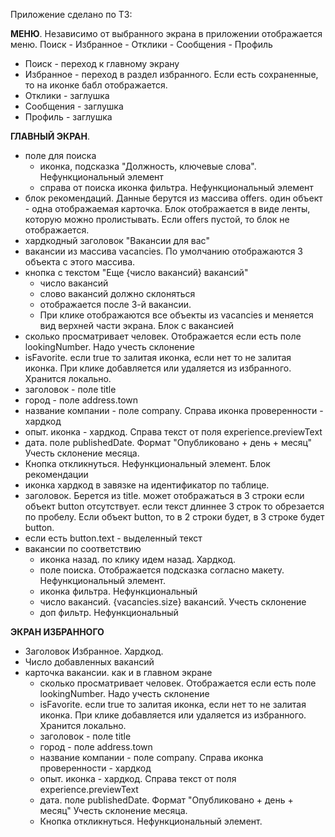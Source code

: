 Приложение сделано по ТЗ:

**МЕНЮ**. Независимо от выбранного экрана в приложении отображается меню. Поиск - Избранное - Отклики - Сообщения - Профиль
- Поиск - переход к главному экрану
- Избранное - переход в раздел избранного. Если есть сохраненные, то на иконке бабл отображается.
- Отклики - заглушка
- Сообщения - заглушка
- Профиль - заглушка

**ГЛАВНЫЙ ЭКРАН**. 
- поле для поиска
	- иконка, подсказка "Должность, ключевые слова". Нефункциональный элемент
	- справа от поиска иконка фильтра. Нефункциональный элемент
- блок рекомендаций. Данные берутся из массива offers. один объект - одна отображаемая карточка. Блок отображается в виде ленты, которую можно пролистывать. Если offers пустой, то блок не отображается.
- хардкодный заголовок "Вакансии для вас"
- вакансии из массива  vacancies. По умолчанию отображаются 3 объекта с этого массива.
- кнопка с текстом "Еще {число вакансий} вакансий"
	- число вакансий
	- слово вакансий должно склоняться
	- отображается после 3-й вакансии.
	- При клике отображаются все объекты из vacancies и меняется вид верхней части экрана.
Блок с вакансией
- сколько просматривает человек. Отображается если есть поле lookingNumber. Надо учесть склонение
- isFavorite. если true то залитая иконка, если нет то не залитая иконка. При клике добавляется или удаляется из избранного. Хранится локально. 
- заголовок - поле title
- город - поле address.town
- название компании - поле company. Справа иконка проверенности - хардкод
- опыт. иконка - хардкод. Справа текст от поля experience.previewText
- дата. поле publishedDate. Формат "Опубликовано + день + месяц" Учесть склонение месяца.
- Кнопка откликнуться. Нефункциональный элемент.
Блок рекомендации
- иконка хардкод в завязке на идентификатор по таблице.
- заголовок. Берется из title. может отображаться в 3 строки если объект button отсутствует. если текст длиннее 3 строк то обрезается по пробелу. Если объект button, то в 2 строки будет, в 3 строке будет button. 
- если есть button.text - выделенный текст 
- вакансии по соответствию
	- иконка назад. по клику идем назад. Хардкод.
	- поле поиска. Отображается подсказка согласно макету. Нефункциональный элемент. 
	- иконка фильтра. Нефункциональный
	- число вакансий. {vacancies.size} вакансий. Учесть склонение
	- доп фильтр. Нефункциональный

**ЭКРАН ИЗБРАННОГО**
- Заголовок Избранное. Хардкод.
- Число добавленных вакансий
- карточка вакансии. как и в главном экране
	-  сколько просматривает человек. Отображается если есть поле lookingNumber. Надо учесть склонение
	- isFavorite. если true то залитая иконка, если нет то не залитая иконка. При клике добавляется или удаляется из избранного. Хранится локально. 
	- заголовок - поле title
	- город - поле address.town
	- название компании - поле company. Справа иконка проверенности - хардкод
	- опыт. иконка - хардкод. Справа текст от поля experience.previewText
	- дата. поле publishedDate. Формат "Опубликовано + день + месяц" Учесть склонение месяца.
	- Кнопка откликнуться. Нефункциональный элемент.
